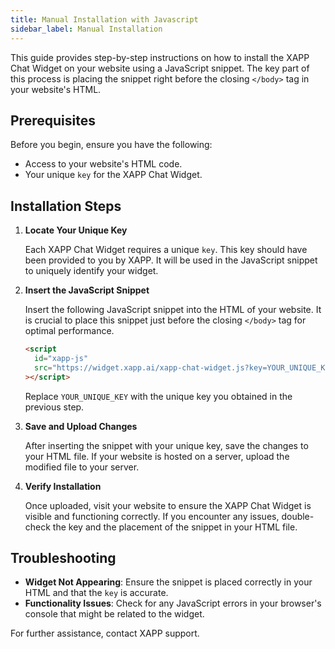 ```yaml
---
title: Manual Installation with Javascript
sidebar_label: Manual Installation
---
```


This guide provides step-by-step instructions on how to install the XAPP Chat Widget on your website using a JavaScript snippet. The key part of this process is placing the snippet right before the closing `</body>` tag in your website's HTML.

## Prerequisites

Before you begin, ensure you have the following:

- Access to your website's HTML code.
- Your unique `key` for the XAPP Chat Widget.

## Installation Steps

1. **Locate Your Unique Key**

   Each XAPP Chat Widget requires a unique `key`. This key should have been provided to you by XAPP. It will be used in the JavaScript snippet to uniquely identify your widget.

2. **Insert the JavaScript Snippet**

   Insert the following JavaScript snippet into the HTML of your website. It is crucial to place this snippet just before the closing `</body>` tag for optimal performance.

   ```html
   <script
     id="xapp-js"
     src="https://widget.xapp.ai/xapp-chat-widget.js?key=YOUR_UNIQUE_KEY"
   ></script>
   ```

   Replace `YOUR_UNIQUE_KEY` with the unique key you obtained in the previous
   step.

3. **Save and Upload Changes**

   After inserting the snippet with your unique key, save the changes to your HTML file. If your website is hosted on a server, upload the modified file to your server.

4. **Verify Installation**

   Once uploaded, visit your website to ensure the XAPP Chat Widget is visible and functioning correctly. If you encounter any issues, double-check the key and the placement of the snippet in your HTML file.

## Troubleshooting

- **Widget Not Appearing**: Ensure the snippet is placed correctly in your HTML and that the `key` is accurate.
- **Functionality Issues**: Check for any JavaScript errors in your browser's console that might be related to the widget.

For further assistance, contact XAPP support.

